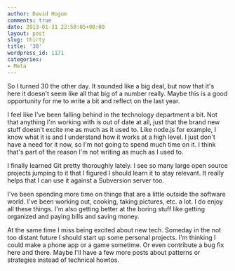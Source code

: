 ```yaml
---
author: David Hogue
comments: true
date: 2013-01-31 22:50:05+00:00
layout: post
slug: thirty
title: '30'
wordpress_id: 1171
categories:
- Meta
---
```


So I turned 30 the other day. It sounded like a big deal, but now that it's here it doesn't seem like all that big of a number really. Maybe this is a good opportunity for me to write a bit and reflect on the last year.

I feel like I've been falling behind in the technology department a bit. Not that anything I'm working with is out of date at all, just that the brand new stuff doesn't excite me as much as it used to. Like node.js for example, I know what it is and I understand how it works at a high level. I just don't have a need for it now, so I'm not going to spend much time on it. I think that's part of the reason I'm not writing as much as I used to.

I finally learned Git pretty thoroughly lately. I see so many large open source projects jumping to it that I figured I should learn it to stay relevant. It really helps that I can use it against a Subversion server too.

I've been spending more time on things that are a little outside the software world. I've been working out, cooking, taking pictures, etc. a lot. I do enjoy all these things. I'm also getting better at the boring stuff like getting organized and paying bills and saving money.

At the same time I miss being excited about new tech. Someday in the not too distant future I should start up some personal projects. I'm thinking I could make a phone app or a game sometime. Or even contribute a bug fix here and there. Maybe I'll have a few more posts about patterns or strategies instead of technical howtos.
